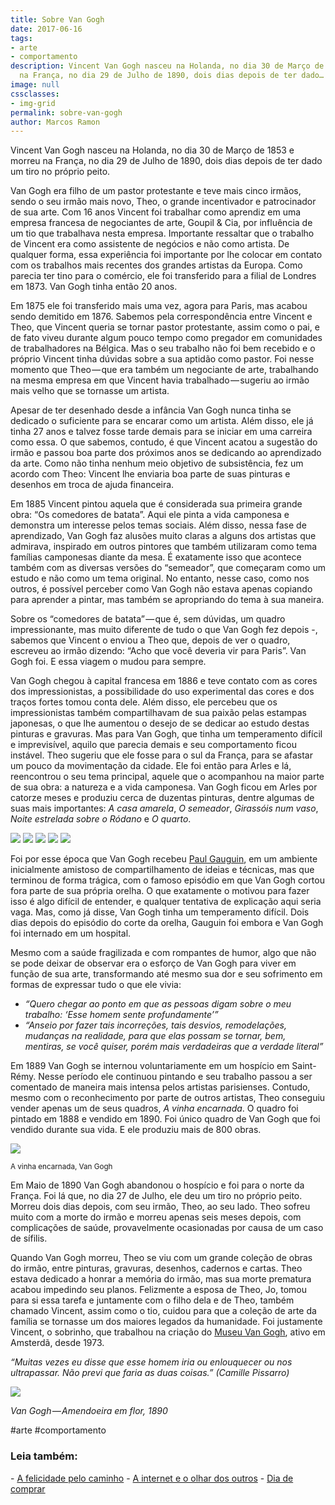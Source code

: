 ```yaml
---
title: Sobre Van Gogh
date: 2017-06-16
tags:
- arte
- comportamento
description: Vincent Van Gogh nasceu na Holanda, no dia 30 de Março de 1853 e morreu
  na França, no dia 29 de Julho de 1890, dois dias depois de ter dado…
image: null
cssclasses:
- img-grid
permalink: sobre-van-gogh
author: Marcos Ramon
---
```

Vincent Van Gogh nasceu na Holanda, no dia 30 de Março de 1853 e morreu na França, no dia 29 de Julho de 1890, dois dias depois de ter dado um tiro no próprio peito.

Van Gogh era filho de um pastor protestante e teve mais cinco irmãos, sendo o seu irmão mais novo, Theo, o grande incentivador e patrocinador de sua arte. Com 16 anos Vincent foi trabalhar como aprendiz em uma empresa francesa de negociantes de arte, Goupil & Cia, por influência de um tio que trabalhava nesta empresa. Importante ressaltar que o trabalho de Vincent era como assistente de negócios e não como artista. De qualquer forma, essa experiência foi importante por lhe colocar em contato com os trabalhos mais recentes dos grandes artistas da Europa. Como parecia ter tino para o comércio, ele foi transferido para a filial de Londres em 1873. Van Gogh tinha então 20 anos.

Em 1875 ele foi transferido mais uma vez, agora para Paris, mas acabou sendo demitido em 1876. Sabemos pela correspondência entre Vincent e Theo, que Vincent queria se tornar pastor protestante, assim como o pai, e de fato viveu durante algum pouco tempo como pregador em comunidades de trabalhadores na Bélgica. Mas o seu trabalho não foi bem recebido e o próprio Vincent tinha dúvidas sobre a sua aptidão como pastor. Foi nesse momento que Theo — que era também um negociante de arte, trabalhando na mesma empresa em que Vincent havia trabalhado — sugeriu ao irmão mais velho que se tornasse um artista.

Apesar de ter desenhado desde a infância Van Gogh nunca tinha se dedicado o suficiente para se encarar como um artista. Além disso, ele já tinha 27 anos e talvez fosse tarde demais para se iniciar em uma carreira como essa. O que sabemos, contudo, é que Vincent acatou a sugestão do irmão e passou boa parte dos próximos anos se dedicando ao aprendizado da arte. Como não tinha nenhum meio objetivo de subsistência, fez um acordo com Theo: Vincent lhe enviaria boa parte de suas pinturas e desenhos em troca de ajuda financeira.

Em 1885 Vincent pintou aquela que é considerada sua primeira grande obra: “Os comedores de batata”. Aqui ele pinta a vida camponesa e demonstra um interesse pelos temas sociais. Além disso, nessa fase de aprendizado, Van Gogh faz alusões muito claras a alguns dos artistas que admirava, inspirado em outros pintores que também utilizaram como tema famílias camponesas diante da mesa. É exatamente isso que acontece também com as diversas versões do “semeador”, que começaram como um estudo e não como um tema original. No entanto, nesse caso, como nos outros, é possível perceber como Van Gogh não estava apenas copiando para aprender a pintar, mas também se apropriando do tema à sua maneira.

Sobre os “comedores de batata” — que é, sem dúvidas, um quadro impressionante, mas muito diferente de tudo o que Van Gogh fez depois -, sabemos que Vincent o enviou a Theo que, depois de ver o quadro, escreveu ao irmão dizendo: “Acho que você deveria vir para Paris”. Van Gogh foi. E essa viagem o mudou para sempre.

Van Gogh chegou à capital francesa em 1886 e teve contato com as cores dos impressionistas, a possibilidade do uso experimental das cores e dos traços fortes tomou conta dele. Além disso, ele percebeu que os impressionistas também compartilhavam de sua paixão pelas estampas japonesas, o que lhe aumentou o desejo de se dedicar ao estudo destas pinturas e gravuras. Mas para Van Gogh, que tinha um temperamento difícil e imprevisível, aquilo que parecia demais e seu comportamento ficou instável. Theo sugeriu que ele fosse para o sul da França, para se afastar um pouco da movimentação da cidade. Ele foi então para Arles e lá, reencontrou o seu tema principal, aquele que o acompanhou na maior parte de sua obra: a natureza e a vida camponesa. Van Gogh ficou em Arles por catorze meses e produziu cerca de duzentas pinturas, dentre algumas de suas mais importantes: _A casa amarela_, _O semeador_, _Girassóis num vaso_, _Noite estrelada sobre o Ródano_ e _O quarto_.

<img src="/assets/img/sobre-van gogh-medium-1.jpeg">
<img src="/assets/img/sobre-van gogh-medium-2.jpeg">

<img src="/assets/img/sobre-van gogh-medium-3.jpeg">

<img src="/assets/img/sobre-van gogh-medium-4.jpeg">
<img src="/assets/img/sobre-van gogh-medium-5.jpeg">

Foi por esse época que Van Gogh recebeu [Paul Gauguin](https://g.co/kgs/Tqc2ow), em um ambiente inicialmente amistoso de compartilhamento de ideias e técnicas, mas que terminou de forma trágica, com o famoso episódio em que Van Gogh cortou fora parte de sua própria orelha. O que exatamente o motivou para fazer isso é algo difícil de entender, e qualquer tentativa de explicação aqui seria vaga. Mas, como já disse, Van Gogh tinha um temperamento difícil. Dois dias depois do episódio do corte da orelha, Gauguin foi embora e Van Gogh foi internado em um hospital.

Mesmo com a saúde fragilizada e com rompantes de humor, algo que não se pode deixar de observar era o esforço de Van Gogh para viver em função de sua arte, transformando até mesmo sua dor e seu sofrimento em formas de expressar tudo o que ele vivia:

- _“Quero chegar ao ponto em que as pessoas digam sobre o meu trabalho: ‘Esse homem sente profundamente’”_
- _“Anseio por fazer tais incorreções, tais desvios, remodelações, mudanças na realidade, para que elas possam se tornar, bem, mentiras, se você quiser, porém mais verdadeiras que a verdade literal”_

Em 1889 Van Gogh se internou voluntariamente em um hospício em Saint-Rémy. Nesse período ele continuou pintando e seu trabalho passou a ser comentado de maneira mais intensa pelos artistas parisienses. Contudo, mesmo com o reconhecimento por parte de outros artistas, Theo conseguiu vender apenas um de seus quadros, _A vinha encarnada_. O quadro foi pintado em 1888 e vendido em 1890. Foi único quadro de Van Gogh que foi vendido durante sua vida. E ele produziu mais de 800 obras.

<img src="/assets/img/sobre-van gogh-medium-6.jpeg">

<small>A vinha encarnada, Van Gogh</small>

Em Maio de 1890 Van Gogh abandonou o hospício e foi para o norte da França. Foi lá que, no dia 27 de Julho, ele deu um tiro no próprio peito. Morreu dois dias depois, com seu irmão, Theo, ao seu lado. Theo sofreu muito com a morte do irmão e morreu apenas seis meses depois, com complicações de saúde, provavelmente ocasionadas por causa de um caso de sífilis.

Quando Van Gogh morreu, Theo se viu com um grande coleção de obras do irmão, entre pinturas, gravuras, desenhos, cadernos e cartas. Theo estava dedicado a honrar a memória do irmão, mas sua morte prematura acabou impedindo seu planos. Felizmente a esposa de Theo, Jo, tomou para si essa tarefa e juntamente com o filho dela e de Theo, também chamado Vincent, assim como o tio, cuidou para que a coleção de arte da família se tornasse um dos maiores legados da humanidade. Foi justamente Vincent, o sobrinho, que trabalhou na criação do [Museu Van Gogh](https://www.vangoghmuseum.nl/), ativo em Amsterdã, desde 1973.

_“Muitas vezes eu disse que esse homem iria ou enlouquecer ou nos ultrapassar. Não previ que faria as duas coisas.” (Camille Pissarro)_

<img src="/assets/img/sobre-van gogh-medium-7.jpeg">

_Van Gogh — Amendoeira em flor, 1890_


#arte #comportamento

<h3>Leia também:</h3>
- <a href="/a-felicidade-pelo-caminho">A felicidade pelo caminho</a>
- <a href="/a-internet-e-o-olhar-dos-outros">A internet e o olhar dos outros</a>
- <a href="/dia-de-comprar">Dia de comprar</a>
